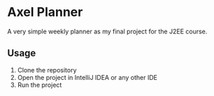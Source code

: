 # Axel Planner
A very simple weekly planner as my final project for the J2EE course.
## Usage
1. Clone the repository
2. Open the project in IntelliJ IDEA or any other IDE
3. Run the project

